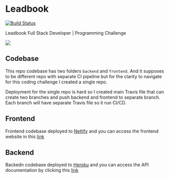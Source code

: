 # Leadbook

[![Build Status](https://travis-ci.org/rajasimon/testbook.svg?branch=master)](https://travis-ci.org/rajasimon/testbook)

Leadbook Full Stack Developer | Programming Challenge

[![](https://imgur.com/download/G9UwjW9)](https://loving-jang-736a34.netlify.com)


## Codebase

This repo codebase has two folders `backend` and `frontend`. And it supposes to be different repo with separate CI pipeline but for the clarity to navigate for this coding challenge I created a single repo.

Deployment for the single repo is hard so I created main Travis file that can create two branches and push backend and frontend to separate branch. Each branch will have separate Travis file so it run CI/CD.


## Frontend

Frontend codebase deployed to [Netlify](https://netlify.com) and
you can access the frontend website in this [link](https://loving-jang-736a34.netlify.com)


## Backend

Backedn codebase deployed to [Heroku](https://heroku.com) and you can access the
API documentation by clicking this [link](https://leadbook-challenge.herokuapp.com/docs/)
